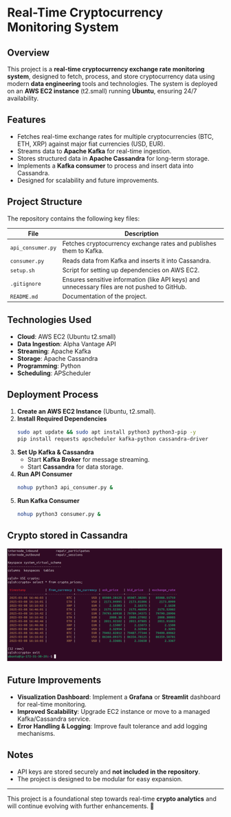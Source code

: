 # Real-Time Cryptocurrency Monitoring System

## Overview
This project is a **real-time cryptocurrency exchange rate monitoring system**, designed to fetch, process, and store cryptocurrency data using modern **data engineering** tools and technologies. The system is deployed on an **AWS EC2 instance** (t2.small) running **Ubuntu**, ensuring 24/7 availability.

## Features
- Fetches real-time exchange rates for multiple cryptocurrencies (BTC, ETH, XRP) against major fiat currencies (USD, EUR).
- Streams data to **Apache Kafka** for real-time ingestion.
- Stores structured data in **Apache Cassandra** for long-term storage.
- Implements a **Kafka consumer** to process and insert data into Cassandra.
- Designed for scalability and future improvements.

## Project Structure
The repository contains the following key files:

| File | Description |
|------|------------|
| `api_consumer.py` | Fetches cryptocurrency exchange rates and publishes them to Kafka. |
| `consumer.py` | Reads data from Kafka and inserts it into Cassandra. |
| `setup.sh` | Script for setting up dependencies on AWS EC2. |
| `.gitignore` | Ensures sensitive information (like API keys) and unnecessary files are not pushed to GitHub. |
| `README.md` | Documentation of the project. |

## Technologies Used
- **Cloud**: AWS EC2 (Ubuntu t2.small)
- **Data Ingestion**: Alpha Vantage API
- **Streaming**: Apache Kafka
- **Storage**: Apache Cassandra
- **Programming**: Python
- **Scheduling**: APScheduler

## Deployment Process
1. **Create an AWS EC2 Instance** (Ubuntu, t2.small).
2. **Install Required Dependencies**
   ```sh
   sudo apt update && sudo apt install python3 python3-pip -y
   pip install requests apscheduler kafka-python cassandra-driver
   ```
3. **Set Up Kafka & Cassandra**
   - Start **Kafka Broker** for message streaming.
   - Start **Cassandra** for data storage.
4. **Run API Consumer**
   ```sh
   nohup python3 api_consumer.py &
   ```
5. **Run Kafka Consumer**
   ```sh
   nohup python3 consumer.py &
   ```
## Crypto stored in Cassandra
   <img src="images/crypto table.png" width="500">

## Future Improvements
- **Visualization Dashboard**: Implement a **Grafana** or **Streamlit** dashboard for real-time monitoring.
- **Improved Scalability**: Upgrade EC2 instance or move to a managed Kafka/Cassandra service.
- **Error Handling & Logging**: Improve fault tolerance and add logging mechanisms.

## Notes
- API keys are stored securely and **not included in the repository**.
- The project is designed to be modular for easy expansion.

---
This project is a foundational step towards real-time **crypto analytics** and will continue evolving with further enhancements. 🚀

